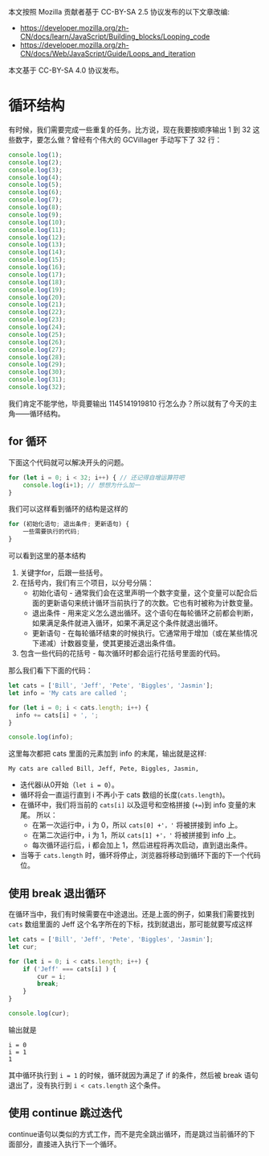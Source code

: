 本文按照 Mozilla 贡献者基于 CC-BY-SA 2.5 协议发布的以下文章改编:

- <https://developer.mozilla.org/zh-CN/docs/learn/JavaScript/Building_blocks/Looping_code>
- <https://developer.mozilla.org/zh-CN/docs/Web/JavaScript/Guide/Loops_and_iteration>

本文基于 CC-BY-SA 4.0 协议发布。

# 循环结构

有时候，我们需要完成一些重复的任务。比方说，现在我要按顺序输出 1 到 32 这些数字，要怎么做？曾经有个伟大的 GCVillager 手动写下了 32 行：

``` js 
console.log(1);
console.log(2);
console.log(3);
console.log(4);
console.log(5);
console.log(6);
console.log(7);
console.log(8);
console.log(9);
console.log(10);
console.log(11);
console.log(12);
console.log(13);
console.log(14);
console.log(15);
console.log(16);
console.log(17);
console.log(18);
console.log(19);
console.log(20);
console.log(21);
console.log(22);
console.log(23);
console.log(24);
console.log(25);
console.log(26);
console.log(27);
console.log(28);
console.log(29);
console.log(30);
console.log(31);
console.log(32);
```

我们肯定不能学他，毕竟要输出 1145141919810 行怎么办？所以就有了今天的主角——循环结构。

## for 循环

下面这个代码就可以解决开头的问题。

``` js
for (let i = 0; i < 32; i++) { // 还记得自增运算符吧
    console.log(i+1); // 想想为什么加一
}
```

我们可以这样看到循环的结构是这样的

``` js
for (初始化语句; 退出条件; 更新语句) {
    一些需要执行的代码;
}
```

可以看到这里的基本结构

1. 关键字for，后跟一些括号。
2. 在括号内，我们有三个项目，以分号分隔：
    - 初始化语句 - 通常我们会在这里声明一个数字变量，这个变量可以配合后面的更新语句来统计循环当前执行了的次数。它也有时被称为计数变量。
    - 退出条件 - 用来定义怎么退出循环。这个语句在每轮循环之前都会判断，如果满足条件就进入循环，如果不满足这个条件就退出循环。
    - 更新语句 - 在每轮循环结束的时候执行。它通常用于增加（或在某些情况下递减）计数器变量，使其更接近退出条件值。
3. 包含一些代码的花括号 - 每次循环时都会运行花括号里面的代码。

那么我们看下下面的代码：

``` js
let cats = ['Bill', 'Jeff', 'Pete', 'Biggles', 'Jasmin'];
let info = 'My cats are called ';

for (let i = 0; i < cats.length; i++) {
  info += cats[i] + ', ';
}

console.log(info);
```

这里每次都把 cats 里面的元素加到 info 的末尾，输出就是这样:

``` text
My cats are called Bill, Jeff, Pete, Biggles, Jasmin,
```

- 迭代器i从0开始（`let i = 0`）。
- 循环将会一直运行直到 i 不再小于 cats 数组的长度(`cats.length`)。
- 在循环中，我们将当前的 `cats[i]` 以及逗号和空格拼接 (`+=`)到 info 变量的末尾。 所以：
    - 在第一次运行中，i 为 0，所以 `cats[0] +'，'` 将被拼接到 info 上。
    - 在第二次运行中，i 为 1，所以 `cats[1] +'，'` 将被拼接到 info 上。
    - 每次循环运行后，i 都会加上 1，然后进程将再次启动，直到退出条件。
- 当等于 `cats.length` 时，循环将停止，浏览器将移动到循环下面的下一个代码位。

## 使用 break 退出循环

在循环当中，我们有时候需要在中途退出。还是上面的例子，如果我们需要找到 `cats` 数组里面的 Jeff 这个名字所在的下标，找到就退出，那可能就要写成这样

``` js
let cats = ['Bill', 'Jeff', 'Pete', 'Biggles', 'Jasmin'];
let cur;

for (let i = 0; i < cats.length; i++) {
    if ('Jeff' === cats[i] ) {
        cur = i;
        break;
    }
}

console.log(cur);
```

输出就是

``` text
i = 0
i = 1
1
```

其中循环执行到 `i = 1` 的时候，循环就因为满足了 if 的条件，然后被 break 语句退出了，没有执行到 `i < cats.length` 这个条件。

## 使用 continue 跳过迭代

continue语句以类似的方式工作，而不是完全跳出循环，而是跳过当前循环的下面部分，直接进入执行下一个循环。
